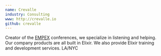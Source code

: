 ```yaml
---
name: Crevalle
industry: Consulting
www: http://crevalle.io
github: crevalle
---
```

Creator of the [EMPEX](http://empex.co) conferences, we specialize in listening and helping. Our company products are all built in Elixir. We also provide Elixir training and development services. LA/NYC
